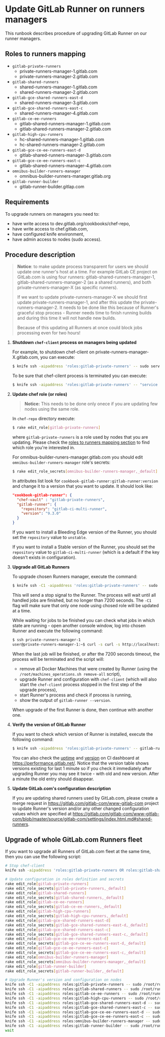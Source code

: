 # Update GitLab Runner on runners managers

This runbook describes procedure of upgrading GitLab Runner on our runner managers.

## Roles to runners mapping

- `gitlab-private-runners`
    - private-runners-manager-1.gitlab.com
    - private-runners-manager-2.gitlab.com
- `gitlab-shared-runners`
    - shared-runners-manager-1.gitlab.com
    - shared-runners-manager-2.gitlab.com
- `gitlab-gce-shared-runners-east-d`
    - shared-runners-manager-3.gitlab.com
- `gitlab-gce-shared-runners-east-c`
    - shared-runners-manager-4.gitlab.com
- `gitlab-ce-ee-runners`
    - gitlab-shared-runners-manager-1.gitlab.com
    - gitlab-shared-runners-manager-2.gitlab.com
- `gitlab-high-cpu-runners`
    - hc-shared-runners-manager-1.gitlab.com
    - hc-shared-runners-manager-2.gitlab.com
- `gitlab-gce-ce-ee-runners-east-d`
    - gitlab-shared-runners-manager-3.gitlab.com
- `gitlab-gce-ce-ee-runners-east-c`
    - gitlab-shared-runners-manager-4.gitlab.com
- `omnibus-builder-runners-manager`
    - omnibus-builder-runners-manager.gitlab.org
- `gitlab-runner-builder`
    - gitlab-runner-builder.gitlap.com

## Requirements

To upgrade runners on managers you need to:

- have write access to dev.gitlab.org/cookbooks/chef-repo,
- have write access to chef.gitlab.com,
- have configured knife environment,
- have admin access to nodes (sudo access).

## Procedure description

> **Notice**: to make update process transparent for users we should update one runner's host
> at a time. For example GitLab CE project on GitLab.com is using four runners: gitlab-shared-runners-manager-1,
> gitlab-shared-runners-manager-2 (as a shared runners), and both private-runners-manager-X (as specific runners).
>
> If we want to update private-runners-manager-X we should first update private-runners-manager-1, and after this
> update the private-runners-manager-2. It needs to be done like this because of Runner's graceful stop process -
> Runner needs time to finish running builds and during this time it will not handle new builds.
>
> Because of this updating all Runners at once could block jobs processing even for two hours!

1. **Shutdown `chef-client` process on managers being updated**

    For example, to shutdown chef-client on private-runners-manager-X.gitlab.com, you can execute:

    ```bash
    $ knife ssh -aipaddress 'roles:gitlab-private-runners' -- sudo service chef-client stop
    ```

    To be sure that chef-cilent process is terminated you can execute:

    ```bash
    $ knife ssh -aipaddress 'roles:gitlab-private-runners' -- "service chef-client status; ps aux | grep chef"
    ```

1. **Update chef role (or roles)**

    > **Notice:** This needs to be done only onece if you are updating few nodes using the same role.

    In `chef-repo` directory execute:

    ```bash
    $ rake edit_role[gitlab-private-runners]
    ```

    where `gitlab-private-runners` is a role used by nodes that you are updating. Please check the
    [roles to runners mapping section](#roles-to-runners-mapping) to find which role you're interested in.

    For omnibus-builder-runers-manager.gitlab.com you should edit `omnibus-builder-runners-manager` role's secrets:

    ```bash
    $ rake edit_role_secrets[omnibus-builder-runners-manager,_default]
    ```

    In attributes list look for `cookbook-gitlab-runner:gitlab-runner:version` and change it to a version that you want
    to update. It should look like:

    ```json
    "cookbook-gitlab-runner": {
      "chef-vault" : "gitlab-private-runners",
      "gitlab-runner": {
        "repository": "gitlab-ci-multi-runner",
        "version": "9.3.0"
      }
    }
    ```

    If you want to install a Bleeding Edge version of the Runner, you should set the `repository`
    value to `unstable`.

    If you want to install a Stable version of the Runner, you should set the `repository` value to
    `gitlab-ci-multi-runner` (which is a default if the key doesn't exists in configuration).

1. **Upgrade all GitLab Runners**

    To upgrade chosen Runners manager, execute the command:

    ```bash
    $ knife ssh -C1 -aipaddress 'roles:gitlab-private-runners' -- sudo /root/runner_upgrade.sh
    ```

    This will send a stop signal to the Runner. The process will wait until all handled jobs are finished,
    but no longer than 7200 seconds. The `-C1` flag will make sure that only one node using chosed role
    will be updated at a time.

    While waiting for jobs to be finished you can check what jobs in which state are running - open
    another console window, log into chosen Runner and execute the following command:

    ```bash
    $ ssh private-runners-manager-1
    user@private-runners-manager-1:~$ curl -s curl -s http://localhost:9402/debug/jobs/list
    ```

    When the last job will be finished, or after the 7200 seconds timeout, the process will
    be terminated and the script will:
    - remove all Docker Machines that were created by Runner
      (using the `/root/machines_operations.sh remove-all` script),
    - upgrade Runner and configuration with `chef-client` (which will also start the `chef-client` process
      stopped in the first step of the upgrade process),
    - start Runner's process and check if process is running,
    - show the output of `gitlab-runner --version`.

    When upgrade of the first Runner is done, then continue with another one.

1. **Verify the version of GitLab Runner**

    If you want to check which version of Runner is installed, execute the following command:

    ```bash
    $ knife ssh -aipaddress 'roles:gitlab-private-runners' -- gitlab-runner --version
    ```

    You can also check the [uptime](https://performance.gitlab.net/dashboard/db/ci?refresh=5m&orgId=1&panelId=18&fullscreen)
    and [version](https://performance.gitlab.net/dashboard/db/ci?refresh=5m&orgId=1&panelId=12&fullscreen) on
    CI dashboard at https://performance.gitlab.net/. Notice that the version table shows versions existing for last 1
    minute so if you check it immediately after upgrading Runner you may see it twice - with old and new version.
    After a minute the old entry should disappear.

1. **Update GitLab.com's configuration description**

    If you are updating shared runners used by GitLab.com, please create a merge request in
    https://gitlab.com/gitlab-com/www-gitlab-com project to update Runner's version and/or any other changed
    configuration values which are specified at
    https://gitlab.com/gitlab-com/www-gitlab-com/blob/master/source/gitlab-com/settings/index.html.md#shared-runners.

## Upgrade of whole GitLab.com Runners fleet

If you want to upgrade all Runners of GitLab.com fleet at the same time, then you can use the following script:

```bash
# Stop chef-client
knife ssh -aipaddress 'roles:gitlab-private-runners OR roles:gitlab-shared-runners OR roles:gitlab-ce-ee-runners OR roles:gitlab-high-cpu-runners OR roles:gitlab-gce-*-runners-* OR roles:omnibus-builder-runners-manager OR roles:gitlab-runner-builder' -- sudo service chef-client stop

# Update configuration in roles definition and secrets
rake edit_role[gitlab-private-runners]
rake edit_role_secrets[gitlab-private-runners,_default]
rake edit_role[gitlab-shared-runners]
rake edit_role_secrets[gitlab-shared-runners,_default]
rake edit_role[gitlab-ce-ee-runners]
rake edit_role_secrets[gitlab-ce-ee-runners,_default]
rake edit_role[gitlab-high-cpu-runners]
rake edit_role_secrets[gitlab-high-cpu-runners,_default]
rake edit_role[gitlab-gce-shared-runners-east-d]
rake edit_role_secrets[gitlab-gce-shared-runners-east-d,_default]
rake edit_role[gitlab-gce-shared-runners-east-c]
rake edit_role_secrets[gitlab-gce-shared-runners-east-c,_default]
rake edit_role[gitlab-gce-ce-ee-runners-east-d]
rake edit_role_secrets[gitlab-gce-ce-ee-runners-east-d,_default]
rake edit_role[gitlab-gce-ce-ee-runners-east-c]
rake edit_role_secrets[gitlab-gce-ce-ee-runners-east-c,_default]
rake edit_role[omnibus-builder-runners-manager]
rake edit_role_secrets[omnibus-builder-runners-manager,_default]
rake edit_role[gitlab-runner-builder]
rake edit_role_secrets[gitlab-runner-builder,_default]

# Upgrade Runner's version and configuration on nodes
knife ssh -C1 -aipaddress roles:gitlab-private-runners -- sudo /root/runner_upgrade.sh &
knife ssh -C1 -aipaddress roles:gitlab-shared-runners -- sudo /root/runner_upgrade.sh &
knife ssh -C1 -aipaddress roles:gitlab-ce-ee-runners -- sudo /root/runner_upgrade.sh &
knife ssh -C1 -aipaddress roles:gitlab-high-cpu-runners -- sudo /root/runner_upgrade.sh &
knife ssh -C1 -aipaddress roles:gitlab-gce-shared-runners-east-d -- sudo /root/runner_upgrade.sh &
knife ssh -C1 -aipaddress roles:gitlab-gce-shared-runners-east-c -- sudo /root/runner_upgrade.sh &
knife ssh -C1 -aipaddress roles:gitlab-gce-ce-ee-runners-east-d -- sudo /root/runner_upgrade.sh &
knife ssh -C1 -aipaddress roles:gitlab-gce-ce-ee-runners-east-c -- sudo /root/runner_upgrade.sh &
knife ssh -C1 -aipaddress roles:omnibus-builder-runners-manager -- sudo /root/runner_upgrade.sh &
knife ssh -C1 -aipaddress roles:gitlab-runner-builder -- sudo /root/runner_upgrade.sh &
wait
```
